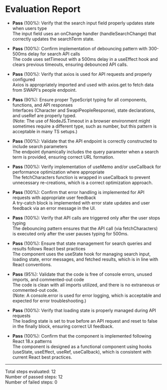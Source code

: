 # Evaluation Report

- **Pass** (100%): Verify that the search input field properly updates state when users type  
  The input field uses an onChange handler (handleSearchChange) that correctly updates the searchTerm state.

- **Pass** (100%): Confirm implementation of debouncing pattern with 300-500ms delay for search API calls  
  The code uses setTimeout with a 500ms delay in a useEffect hook and clears previous timeouts, ensuring debounced API calls.

- **Pass** (100%): Verify that axios is used for API requests and properly configured  
  Axios is appropriately imported and used with axios.get to fetch data from SWAPI's people endpoint.

- **Pass** (90%): Ensure proper TypeScript typing for all components, functions, and API responses  
  Interfaces (Character and SwapiPeopleResponse), state declarations, and useRef are properly typed.  
  (Note: The use of NodeJS.Timeout in a browser environment might sometimes require a different type, such as number, but this pattern is acceptable in many TS setups.)

- **Pass** (100%): Validate that the API endpoint is correctly constructed to include search parameters  
  The endpoint dynamically includes the query parameter when a search term is provided, ensuring correct URL formation.

- **Pass** (100%): Verify implementation of useMemo and/or useCallback for performance optimization where appropriate  
  The fetchCharacters function is wrapped in useCallback to prevent unnecessary re-creations, which is a correct optimization approach.

- **Pass** (100%): Confirm that error handling is implemented for API requests with appropriate user feedback  
  A try-catch block is implemented with error state updates and user feedback via an error message in the UI.

- **Pass** (100%): Verify that API calls are triggered only after the user stops typing  
  The debouncing pattern ensures that the API call (via fetchCharacters) is executed only after the user pauses typing for 500ms.

- **Pass** (100%): Ensure that state management for search queries and results follows React best practices  
  The component uses the useState hook for managing search input, loading state, error messages, and fetched results, which is in line with React conventions.

- **Pass** (95%): Validate that the code is free of console errors, unused imports, and commented-out code  
  The code is clean with all imports utilized, and there is no extraneous or commented-out code.  
  (Note: A console.error is used for error logging, which is acceptable and expected for error troubleshooting.)

- **Pass** (100%): Verify that loading state is properly managed during API requests  
  The loading state is set to true before an API request and reset to false in the finally block, ensuring correct UI feedback.

- **Pass** (100%): Confirm that the component is implemented following React 18.x patterns  
  The component is designed as a functional component using hooks (useState, useEffect, useRef, useCallback), which is consistent with current React best practices.

---

Total steps evaluated: 12  
Number of passed steps: 12  
Number of failed steps: 0